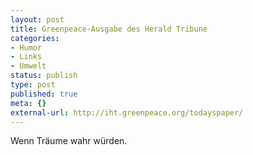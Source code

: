 ```yaml
---
layout: post
title: Greenpeace-Ausgabe des Herald Tribune
categories:
- Humor
- Links
- Umwelt
status: publish
type: post
published: true
meta: {}
external-url: http://iht.greenpeace.org/todayspaper/
---
```

Wenn Träume wahr würden.

